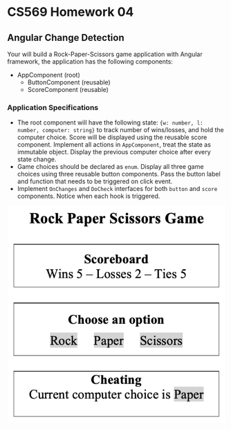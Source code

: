 # CS569 Homework 04
## Angular Change Detection
Your will build a Rock-Paper-Scissors game application with Angular framework, the application has the following components:  
* AppComponent (root)
  * ButtonComponent (reusable)
  * ScoreComponent (reusable)
    
### Application Specifications
* The root component will have the following state: `{w: number, l: number, computer: string}` to track number of wins/losses, and hold the computer choice. Score will be displayed using the reusable score component. Implement all actions in `AppComponent`, treat the state as immutable object. Display the previous computer choice after every state change.
* Game choices should be declared as `enum`.  Display all three game choices using three reusable button components. Pass the button label and function that needs to be triggered on click event.
* Implement `OnChanges` and `DoCheck` interfaces for both `button` and `score` components. Notice when each hook is triggered.
  
<p align="center">
  <img src="./app-snapshot.png" />
</p>
